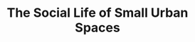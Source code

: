 ---
title: "The Social Life of Small Urban Spaces"
year: 1980
rating: 4
stars: "★★★★"
rewatched: false
permalink: "the-social-life-of-small-urban-spaces"
watched_on: 2023-08-24
---